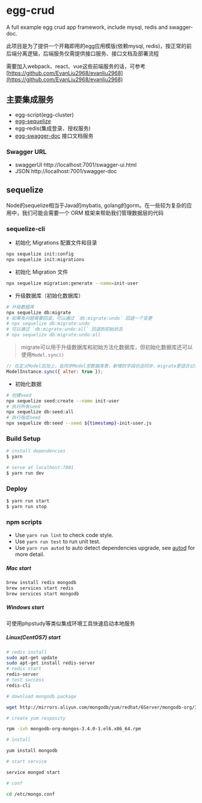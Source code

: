 # egg-crud
A full example egg crud app framework, include mysql, redis and swagger-doc. 

此项目是为了提供一个开箱即用的egg应用模版(依赖mysql, redis)，按正常的前后端分离逻辑，后端服务仅需提供接口服务、接口文档及部署流程

需要加入webpack、react、vue这些前端服务的话，可参考[https://github.com/EvanLiu2968/evanliu2968](https://github.com/EvanLiu2968/evanliu2968)

## 主要集成服务
- egg-script(egg-cluster)
- [egg-sequelize](https://eggjs.org/zh-cn/tutorials/sequelize.html)
- egg-redis(集成登录、授权服务)
- [egg-swagger-doc](https://www.npmjs.com/package/egg-swagger-doc) 接口文档服务

### Swagger URL

- swaggerUI http://localhost:7001/swagger-ui.html
- JSON http://localhost:7001/swagger-doc

## sequelize
Node的sequelize相当于Java的mybatis, golang的gorm。在一些较为复杂的应用中，我们可能会需要一个 ORM 框架来帮助我们管理数据层的代码

### sequelize-cli
- 初始化 Migrations 配置文件和目录
```bash
npx sequelize init:config
npx sequelize init:migrations
```
- 初始化 Migration 文件
```bash
npx sequelize migration:generate --name=init-user
```
- 升级数据库（初始化数据库）
```bash
# 升级数据库
npx sequelize db:migrate
# 如果有问题需要回滚，可以通过 `db:migrate:undo` 回退一个变更
# npx sequelize db:migrate:undo
# 可以通过 `db:migrate:undo:all` 回退到初始状态
# npx sequelize db:migrate:undo:all
```

> migrate可以用于升级数据库和初始方法化数据库，但初始化数据库还可以使用`Model.sync()`
```javascript
// 在定义Model后加上，会同步Model至数据库表，新增的字段也会同步，migrate更适合记录数据库的升级、变更、迁移，如何选择看具体场景
ModelInstance.sync({ alter: true });
```

- 初始化数据
```bash
# 创建seed
npx sequelize seed:create --name init-user
# 执行所有seed
npx sequelize db:seed:all
# 执行指定seed
npx sequelize db:seed --seed ${timestamp}-init-user.js
```

### Build Setup

```bash
# install dependencies
$ yarn

# serve at localhost:7001
$ yarn run dev

```

### Deploy

```bash
$ yarn run start
$ yarn run stop
```

### npm scripts

- Use `yarn run lint` to check code style.
- Use `yarn run test` to run unit test.
- Use `yarn run autod` to auto detect dependencies upgrade, see [autod](https://www.npmjs.com/package/autod) for more detail.

##### Mac start
```bash
brew install redis mongodb
brew services start redis
brew services start mongodb
```

##### Windows start
可使用phpstudy等类似集成环境工具快速启动本地服务

##### Linux(CentOS7) start
```bash
# redis install
sudo apt-get update
sudo apt-get install redis-server
# redis start
redis-server
# test success
redis-cli

# download mongodb package

wget http://mirrors.aliyun.com/mongodb/yum/redhat/6Server/mongodb-org/3.4/x86_64/RPMS/mongodb-org-mongos-3.4.0-1.el6.x86_64.rpm

# create yum resposity

rpm -ivh mongodb-org-mongos-3.4.0-1.el6.x86_64.rpm

# install

yum install mongodb

# start service

service mongod start

# conf

cd /etc/mongo.conf

```
